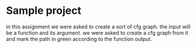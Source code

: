 # Sample project

in this assignment we were asked to create a sort of cfg graph.
the input will be a function and its argument.
we were asked to create a cfg graph from it and mark the path in green according to the function output. 

